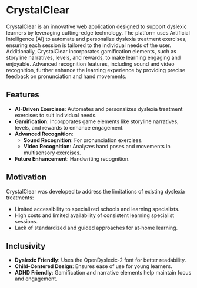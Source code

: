 # CrystalClear

CrystalClear is an innovative web application designed to support dyslexic learners by leveraging cutting-edge technology. The platform uses Artificial Intelligence (AI) to automate and personalize dyslexia treatment exercises, ensuring each session is tailored to the individual needs of the user. Additionally, CrystalClear incorporates gamification elements, such as storyline narratives, levels, and rewards, to make learning engaging and enjoyable. Advanced recognition features, including sound and video recognition, further enhance the learning experience by providing precise feedback on pronunciation and hand movements.

## Features

- **AI-Driven Exercises**: Automates and personalizes dyslexia treatment exercises to suit individual needs.
- **Gamification**: Incorporates game elements like storyline narratives, levels, and rewards to enhance engagement.
- **Advanced Recognition**:
  - **Sound Recognition**: For pronunciation exercises.
  - **Video Recognition**: Analyzes hand poses and movements in multisensory exercises.
- **Future Enhancement**: Handwriting recognition.

## Motivation

CrystalClear was developed to address the limitations of existing dyslexia treatments:
- Limited accessibility to specialized schools and learning specialists.
- High costs and limited availability of consistent learning specialist sessions.
- Lack of standardized and guided approaches for at-home learning.

## Inclusivity

- **Dyslexic Friendly**: Uses the OpenDyslexic-2 font for better readability.
- **Child-Centered Design**: Ensures ease of use for young learners.
- **ADHD Friendly**: Gamification and narrative elements help maintain focus and engagement.


